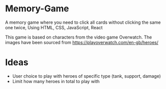 # Memory-Game

A memory game where you need to click all cards without clicking the same one twice, Using HTML, CSS, JavaScript, React

This game is based on characters from the video game Overwatch.
The images have been sourced from https://playoverwatch.com/en-gb/heroes/

# Ideas

- User choice to play with heroes of specific type (tank, support, damage)
- Limit how many heroes in total to play with
